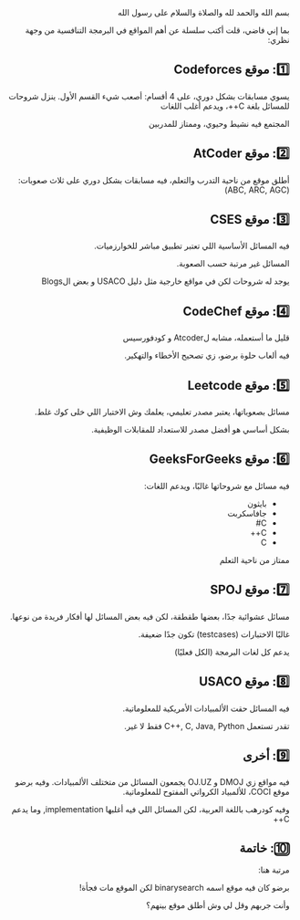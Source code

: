 <div dir="rtl">
بسم الله والحمد لله والصلاة والسلام على رسول الله


بما إني فاضي، قلت أكتب سلسلة عن أهم المواقع في البرمجة التنافسية من وجهة نظري:

## 1️⃣: موقع Codeforces
يسوي مسابقات بشكل دوري، على 4 أقسام: أصعب شيء القسم الأول.
ينزل شروحات للمسائل بلغة C++، ويدعم أغلب اللغات

المجتمع فيه نشيط وحيوي، وممتاز للمدربين

## 2️⃣: موقع AtCoder
أطلق موقع من ناحية التدرب والتعلم، فيه مسابقات بشكل دوري على ثلاث صعوبات: (ABC, ARC, AGC)

## 3️⃣: موقع CSES
فيه المسائل الأساسية اللي تعتبر تطبيق مباشر للخوارزميات.

المسائل غير مرتبة حسب الصعوبة.

يوجد له شروحات لكن في مواقع خارجية مثل دليل USACO و بعض الBlogs

## 4️⃣: موقع CodeChef
قليل ما أستعمله، مشابه لAtcoder و كودفورسيس

فيه ألعاب حلوة برضو، زي تصحيح الأخطاء والتهكير.

## 5️⃣: موقع Leetcode
مسائل بصعوباتها، يعتبر مصدر تعليمي، يعلمك وش الاختبار اللي خلى كوك غلط.

بشكل أساسي هو أفضل مصدر للاستعداد للمقابلات الوظيفية.

## 6️⃣: موقع GeeksForGeeks
فيه مسائل مع شروحاتها غالبًا، ويدعم اللغات:
  
- بايثون
- جافاسكربت
- C#
- C++
- C

ممتاز من ناحية التعلم

## 7️⃣: موقع SPOJ
مسائل عشوائية جدًا، بعضها طقطقة، لكن فيه بعض المسائل لها أفكار فريدة من نوعها.

غالبًا الاختبارات (testcases) تكون جدًا ضعيفة.
	
يدعم كل لغات البرمجة (الكل فعليًا)

## 8️⃣: موقع USACO
فيه المسائل حقت الألمبيادات الأمريكية للمعلوماتية.

تقدر تستعمل C++, C, Java, Python فقط لا غير.


## 9️⃣: أخرى
فيه مواقع زي DMOJ و OJ.UZ يجمعون المسائل من متختلف الألمبيادات.
وفيه برضو موقع COCI، للألمبياد الكرواتي المفتوح للمعلوماتية.

وفيه كودرهب باللغة العربية، لكن المسائل اللي فيه أغلبها implementation, وما يدعم C++

## 🔟: خاتمة
مرتبة هنا:

برضو كان فيه موقع اسمه binarysearch لكن الموقع مات فجأة!

وأنت جربهم وقل لي وش أطلق موقع بينهم؟
</div>
